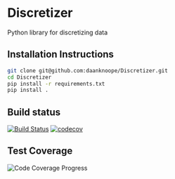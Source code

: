 # Discretizer
Python library for discretizing data

## Installation Instructions

```bash
git clone git@github.com:daanknoope/Discretizer.git
cd Discretizer
pip install -r requirements.txt
pip install .
```

## Build status

[![Build Status](https://travis-ci.org/daanknoope/Discretizer.svg?branch=master)](https://travis-ci.org/daanknoope/Discretizer)
[![codecov](https://codecov.io/gh/daanknoope/Discretizer/branch/master/graph/badge.svg)](https://codecov.io/gh/daanknoope/Discretizer)

## Test Coverage
![Code Coverage Progress](https://codecov.io/gh/daanknoope/Discretizer/branch/master/graphs/commits.svg)

